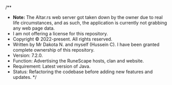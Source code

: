 /**
 * __Note:__ The Altar.rs web server got taken down by the owner due to real life circumstances, and as such, the application is currently not grabbing any web page data.
 * I am not offering a license for this repository.
 * Copyright © 2022-present. All rights reserved.
 * Written by Mr Dakota N. and myself (Hussein C). I have been granted complete ownership of this repository.
 * Version: 7.2.0.
 * Function: Advertising the RuneScape hosts, clan and website.
 * Requirement: Latest version of Java.
 * Status: Refactoring the codebase before adding new features and updates.
 */
